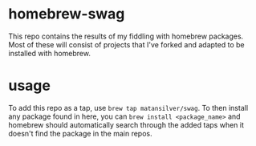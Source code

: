 # homebrew-swag

This repo contains the results of my fiddling with homebrew packages. Most of these will consist of projects that I've forked and adapted to be installed with homebrew.

# usage

To add this repo as a tap, use `brew tap matansilver/swag`. To then install any package found in here, you can `brew install <package_name>` and homebrew should automatically search through the added taps when it doesn't find the package in the main repos.
